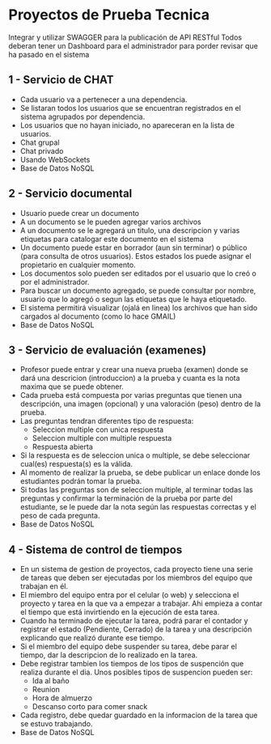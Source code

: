# Proyectos de Prueba Tecnica

Integrar y utilizar SWAGGER para la publicación de API RESTful
Todos deberan tener un Dashboard para el administrador para porder revisar que ha pasado en el sistema

## 1 - Servicio de CHAT
* Cada usuario va a pertenecer a una dependencia.
* Se listaran todos los usuarios que se encuentran registrados en el sistema agrupados por dependencia.
* Los usuarios que no hayan iniciado, no apareceran en la lista de usuarios.
* Chat grupal
* Chat privado
* Usando WebSockets
* Base de Datos NoSQL
  	
## 2 - Servicio documental
* Usuario puede crear un documento
* A un documento se le pueden agregar varios archivos
* A un documento se le agregará un titulo, una descripcion y varias etiquetas para catalogar este documento en el sistema
* Un documento puede estar en borrador (aun sin terminar) o público (para consulta de otros usuarios). Estos estados los puede asignar el propietario en cualquier momento.
* Los documentos solo pueden ser editados por el usuario que lo creó o por el administrador.
* Para buscar un documento agregado, se puede consultar por nombre, usuario que lo agregó o segun las etiquetas que le haya etiquetado.
* El sistema permitirá visualizar (ojalá en linea) los archivos que han sido cargados al documento (como lo hace GMAIL)
* Base de Datos NoSQL

## 3 - Servicio de evaluación (examenes)
* Profesor puede entrar y crear una nueva prueba (examen) donde se dará una descricion (introduccion) a la prueba y cuanta es la nota maxima que se puede obtener.
* Cada prueba está compuesta por varias preguntas que tienen una descripción, una imagen (opcional) y una valoración (peso) dentro de la prueba.
* Las preguntas tendran diferentes tipo de respuesta:
  * Seleccion multiple con unica respuesta
  * Seleccion multiple con multiple respuesta
  * Respuesta abierta
* Si la respuesta es de seleccion unica o multiple, se debe seleccionar cual(es) respuesta(s) es la válida.
* Al momento de realizar la prueba, se debe publicar un enlace donde los estudiantes podrán tomar la prueba. 
* Si todas las preguntas son de seleccion multiple, al terminar todas las preguntas y confirmar la terminación de la prueba por parte del estudiante, se le puede dar la nota según las respuestas correctas y el peso de cada pregunta.
* Base de Datos NoSQL

## 4 - Sistema de control de tiempos
* En un sistema de gestion de proyectos, cada proyecto tiene una serie de tareas que deben ser ejecutadas por los miembros del equipo que trabajan en él.
* El miembro del equipo entra por el celular (o web) y selecciona el proyecto y tarea en la que va a empezar a trabajar. Ahi empieza a contar el tiempo que está invirtiendo en la ejecución de esta tarea.
* Cuando ha terminado de ejecutar la tarea, podrá parar el contador y registrar el estado (Pendiente, Cerrado) de la tarea y una descripción explicando que realizó durante ese tiempo.
* Si el miembro del equipo debe suspender su tarea, debe parar el tiempo, dar la descripcion de lo realizado en la tarea.
* Debe registrar tambien los tiempos de los tipos de suspención que realiza durante el dia. Unos posibles tipos de suspencion pueden ser:
  * Ida al baño
  * Reunion
  * Hora de almuerzo
  * Descanso corto para comer snack
* Cada registro, debe quedar guardado en la informacion de la tarea que se estuvo trabajando. 
* Base de Datos NoSQL
